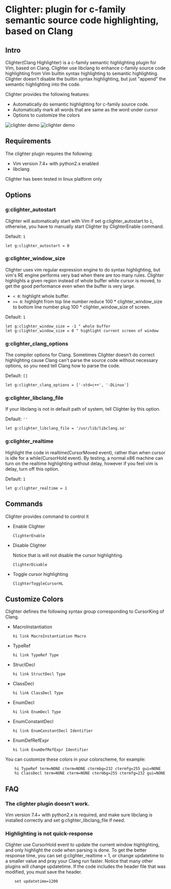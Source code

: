 # Clighter: plugin for c-family semantic source code highlighting, based on Clang

## Intro

Clighter(Clang Highlighter) is a c-family semantic highlighting plugin for
Vim, based on Clang. Clighter use libclang to enhance c-family source code
highlighting from Vim builtin syntax highlighting to semantic highlighting.
Clighter doesn't disable the builtin syntax highlighting, but just "append"
the semantic highlighting into the code.  

Clighter provides the following features:

* Automatically do semantic highlighting for c-family source code.
* Automatically mark all words that are same as the word under cursor
* Options to customize the colors

![clighter demo](http://goo.gl/ivfipF "Enable Clighter")
![clighter demo](http://goo.gl/zq2Epq "Disable Clighter")

## Requirements

The clighter plugin requires the following:

* Vim version 7.4+ with python2.x enabled
* libclang

Clighter has been tested in linux platform only


## Options

### g:clighter_autostart
Clighter will automatically start with Vim if set g:clighter_autostart to `1`,
otherwise, you have to manually start Clighter by ClighterEnable command.

Default: `1`
```vim
let g:clighter_autostart = 0
```

### g:clighter_window_size

Clighter uses vim regular expression engine to do syntax highlighting,
but vim's RE engine performs very bad when there are too many rules. Clighter
highlights a given region instead of whole buffer while cursor is moved, to get
the good performance even when the buffer is very large. 
	
* `< 0`: highlight whole buffer.
* `>= 0`: highlight from top line number reduce 100 * clighter_window_size to bottom line number plug 100 * clighter_window_size of screen.

Default: `1`
```vim
let g:clighter_window_size = -1 " whole buffer
let g:clighter_window_size = 0 " highlight current screen of window
```

### g:clighter_clang_options

The compiler options for Clang. Sometimes Clighter doesn't do correct
highlighting cause Clang can't parse the source code without necessary
options, so you need tell Clang how to parse the code.

Default: `[]`
```vim
let g:clighter_clang_options = ['-std=c++', '-DLinux']
```

### g:clighter_libclang_file

If your libclang is not in default path of system, tell Clighter by this
option.

Default: `''`
```vim
let g:clighter_libclang_file = '/usr/lib/libclang.so'
```
### g:clighter_realtime

Highlight the code in realtime(CursorMoved event), rather than when cursor is
idle for a while(CursorHold event). By testing, a normal x86 machine can turn
on the realtime highlighting without delay, however if you feel vim is
delay, turn off this option.

Default: `1`
```vim
let g:clighter_realtime = 1
```

## Commands

Clighter provides command to control it

* Enable Clighter

	`ClighterEnable`

* Disable Clighter

	Notice that is will not disable the cursor highlighting.

	`ClighterDisable`

* Toggle cursor highlighting

	`ClighterToggleCursorHL`

## Customize Colors

Clighter defines the following syntax group corresponding to CursorKing of Clang.

* MacroInstantiation
	```vim
	hi link MacroInstantiation Macro
	```

* TypeRef
	```vim
	hi link TypeRef Type
	```

* StructDecl
	```vim
	hi link StructDecl Type
	```

* ClassDecl
	```vim
	hi link ClassDecl Type
	```

* EnumDecl
	```vim
	hi link EnumDecl Type
	```

* EnumConstantDecl
	```vim
	hi link EnumConstantDecl Identifier
	```

* EnumDefRefExpr
	```vim
	hi link EnumDefRefExpr Identifier
	```

You can customize these colors in your colorscheme, for example:
```vim
	hi TypeRef term=NONE cterm=NONE ctermbg=232 ctermfg=255 gui=NONE
	hi ClassDecl term=NONE cterm=NONE ctermbg=255 ctermfg=232 gui=NONE
```


## FAQ

### The clighter plugin doesn't work.
Vim version 7.4+ with python2.x is required, and make sure libclang is installed
correctly and set g:clighter_libclang_file if need.

### Highlighting is not quick-response
Clighter use CursorHold event to update the current window highlighting,
and only highlight the code when parsing is done. To get the better response
time, you can set g:clighter_realtime = 1, or change updatetime to a smaller
value and pray your Clang run faster. Notice that many other plugins will
change updatetime. If the code includes the header file that was modified,
you must save the header.
```vim
	set updatetime=1200
```
[1]: http://goo.gl/ncGLYC
[2]: http://goo.gl/4QCv6O
